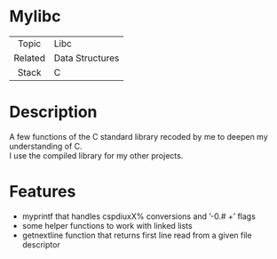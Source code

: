# Mylibc

|  |  |
| :-: | - |
| Topic | Libc |
| Related | Data Structures |
| Stack | C |

# Description

A few functions of the C standard library recoded by me to deepen my understanding of C.<br>
I use the compiled library for my other projects.

# Features
- myprintf that handles cspdiuxX% conversions and ’-0.# +’ flags
- some helper functions to work with linked lists
- getnextline function that returns first line read from a given file descriptor
